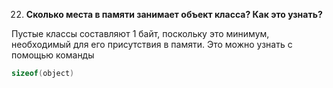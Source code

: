 022. **Сколько места в памяти занимает объект класса? Как это узнать?**  

Пустые классы составляют 1 байт, поскольку это минимум, необходимый для его присутствия в памяти. Это можно узнать с помощью команды  
```c++
sizeof(object)
```

